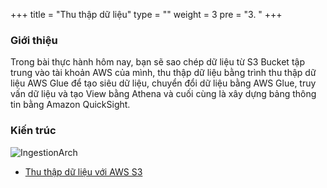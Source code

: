 +++
title = "Thu thập dữ liệu"
type = ""
weight = 3
pre = "3. "
+++

### Giới thiệu
Trong bài thực hành hôm nay, bạn sẽ sao chép dữ liệu từ S3 Bucket tập trung vào tài khoản AWS của mình, thu thập dữ liệu bằng trình thu thập dữ liệu AWS Glue để tạo siêu dữ liệu, chuyển đổi dữ liệu bằng AWS Glue, truy vấn dữ liệu và tạo View bằng Athena và cuối cùng là xây dựng bảng thông tin bằng Amazon QuickSight.

### Kiến trúc
![IngestionArch](../../image/1.Introduction/001-IngestionDataArchitecture.png)


- [Thu thập dữ liệu với AWS S3](3.1/)